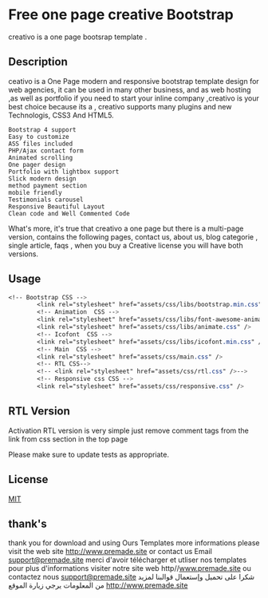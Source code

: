 
#  Free one page creative Bootstrap 

creativo is a one page bootsrap template .

## Description

 ceativo is a One Page modern and responsive bootstrap template design for web agencies, it can be used in many other business, and as web hosting ,as well as portfolio
if you need to start your inline company ,creativo is your best choice because its a , creativo supports many plugins and new Technologis, CSS3 And HTML5.


    Bootstrap 4 support
    Easy to customize
    ASS files included
    PHP/Ajax contact form
    Animated scrolling
    One pager design
    Portfolio with lightbox support
    Slick modern design
    method payment section
    mobile friendly
    Testimonials carousel
    Responsive Beautiful Layout
    Clean code and Well Commented Code

What's more, it's true that creativo a one page but there is a multi-page version, contains the following pages, contact us, about us, blog categorie , single article, faqs , when you buy a Creative license you will have both versions.


## Usage

```CSS 
<!-- Bootstrap CSS --> 
		<link rel="stylesheet" href="assets/css/libs/bootstrap.min.css" />
		<!-- Animation  CSS --> 
		<link rel="stylesheet" href="assets/css/libs/font-awesome-animation.css" />
		<link rel="stylesheet" href="assets/css/libs/animate.css" />
		<!-- Icofont  CSS --> 
		<link rel="stylesheet" href="assets/css/libs/icofont.min.css" />
		<!-- Main  CSS --> 
		<link rel="stylesheet" href="assets/css/main.css" />
		<!-- RTL CSS-->
		<!-- <link rel="stylesheet" href="assets/css/rtl.css" />-->
		<!-- Responsive css CSS --> 
		<link rel="stylesheet" href="assets/css/responsive.css" />
```

## RTL Version 
Activation RTL version is very simple just remove comment tags from the link from css section in the top page


<!-- RTL CSS-->
  <!-- <link rel="stylesheet" href="assets/css/rtl.css" />-->



Please make sure to update tests as appropriate.

## License
[MIT](https://choosealicense.com/licenses/mit/)
## thank's
thank you for download and using Ours Templates  more informations please visit the web site http://www.premade.site or contact us Email support@premade.site
merci d'avoir télécharger et utliser nos templates pour plus d'informations visiter notre site web http//www.premade.site ou contactez nous support@premade.site
شكرا على تحميل وإستعمال قوالبنا لمزيد من المعلومات يرجي زيارة الموقع 
http://www.premade.site
